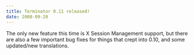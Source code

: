 ```yaml
---
title: Terminator 0.11 released!
date: 2008-09-20
---
```


The only new feature this time is X Session Management support, but there are also a few important bug fixes for things that crept into 0.10, and some updated/new translations.
